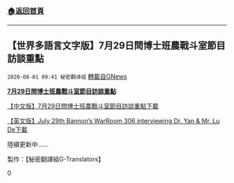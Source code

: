 ###  [:house:返回首頁](https://github.com/ourhimalayas/txt)
---

## 【世界多語言文字版】7月29日閆博士班農戰斗室節目訪談重點
`2020-08-01 09:41 秘密翻译组` [轉載自GNews](https://gnews.org/zh-hant/282067/)

**[7月29日閆博士班農戰斗室節目訪談重點](https://youtu.be/WUXm0PepVUQ)**

[【中文版】7月29日閆博士班農戰斗室節目訪談重點](https://s3.amazonaws.com/gnews-media-offload/wp-content/uploads/2020/08/01093231/7.29-CN%E9%97%AB%E5%8D%9A%E5%A3%AB%E7%8F%AD%E8%BE%B2%E6%88%B0%E9%AC%A5%E5%AE%A4%E7%AF%80%E7%9B%AE%E8%AE%BF%E8%B0%88%E9%87%8D%E7%82%B9.pdf)[下載](https://s3.amazonaws.com/gnews-media-offload/wp-content/uploads/2020/08/01093231/7.29-CN%E9%97%AB%E5%8D%9A%E5%A3%AB%E7%8F%AD%E8%BE%B2%E6%88%B0%E9%AC%A5%E5%AE%A4%E7%AF%80%E7%9B%AE%E8%AE%BF%E8%B0%88%E9%87%8D%E7%82%B9.pdf)

[【英文版】July 29th Bannon’s WarRoom 306 interviewing Dr. Yan & Mr. Lu De](https://s3.amazonaws.com/gnews-media-offload/wp-content/uploads/2020/08/01093235/7.29-EN%E9%97%AB%E5%8D%9A%E5%A3%AB%E7%8F%AD%E8%BE%B2%E6%88%B0%E9%AC%A5%E5%AE%A4%E7%AF%80%E7%9B%AE%E8%AE%BF%E8%B0%88%E9%87%8D%E7%82%B9.pdf)[下載](https://s3.amazonaws.com/gnews-media-offload/wp-content/uploads/2020/08/01093235/7.29-EN%E9%97%AB%E5%8D%9A%E5%A3%AB%E7%8F%AD%E8%BE%B2%E6%88%B0%E9%AC%A5%E5%AE%A4%E7%AF%80%E7%9B%AE%E8%AE%BF%E8%B0%88%E9%87%8D%E7%82%B9.pdf)

陸續更新中……

製作：【秘密翻譯組G-Translators】

0
